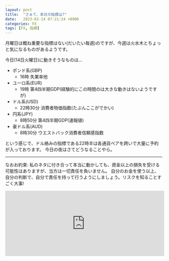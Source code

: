 ```yaml
---
layout: post
title:  "さぁて、本日の指標は?"
date:   2023-02-14 07:21:24 +0900
categories: FX
tags: [FX, 指標]
---
```

月曜日は概ね重要な指標はない(だいたい毎週)のですが、今週は火水木とちょっと気になるものがあるようです。

今日(14日火曜日)に動きそうなものは…

- ポンド系(GBP)
    - 16時 失業率他
- ユーロ系(EUR)
    - 19時 第4四半期GDP(経験的にこの時間のは大きな動きはないようですが)
- ドル系(USD)
    - 22時30分 消費者物価指数(たぶんここがでかい)
- 円系(JPY)
    - 8時50分 第4四半期GDP(速報値)
- 豪ドル系(AUD)
    - 8時30分 ウエストバック消費者信頼感指数

という感じで、ドル絡みの指標である22時半は各通貨ペアを跨いで大量に予約が入っております。
今日の夜はさてどうなることやら。

---

なおお約束: 私のネタに付き合って本当に動かしても、資金以上の損失を受ける可能性はありますが、当方は一切責任を負いません。
自分のお金を使う以上、自分の判断で、自分で責任を持って行うようにしましょう。リスクを知ることすごく大事!

<iframe scrolling="no" src="https://blog.fx-on.com/parts/systemtrade_parts.php?i=4&c=2&s=0&w=500&h=200&fr=A062BA&fo=FFFFFF&m=3&u=2742" frameborder="0" width="510" height="210" class="gg-hide"></iframe><img class="ext-content" style="display: block;" border="0" width="1" height="1" src="https://www.gogojungle.co.jp/re/img/XABrkfzlvdt40IM?i=4"/>


